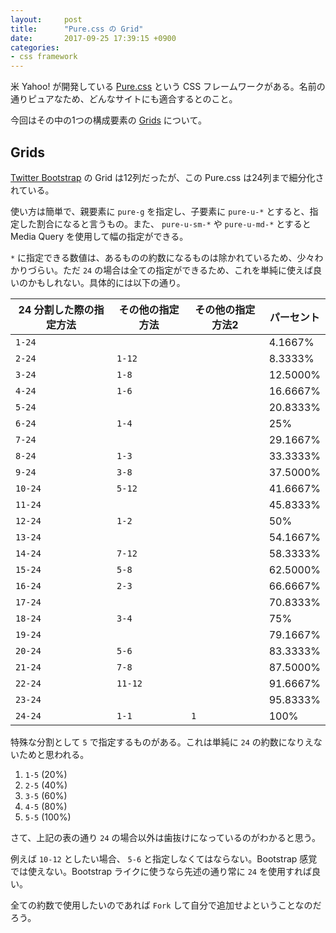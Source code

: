 ```yaml
---
layout:     post
title:      "Pure.css の Grid"
date:       2017-09-25 17:39:15 +0900
categories:
- css framework
---
```


米 Yahoo! が開発している [Pure.css](https://purecss.io/) という CSS フレームワークがある。名前の通りピュアなため、どんなサイトにも適合するとのこと。

今回はその中の1つの構成要素の [Grids](https://purecss.io/grids/) について。

## Grids

[Twitter Bootstrap](https://getbootstrap.com/) の Grid は12列だったが、この Pure.css は24列まで細分化されている。

使い方は簡単で、親要素に `pure-g` を指定し、子要素に `pure-u-*` とすると、指定した割合になると言うもの。また、 `pure-u-sm-*` や `pure-u-md-*` とすると Media Query を使用して幅の指定ができる。

`*` に指定できる数値は、あるものの約数になるものは除かれているため、少々わかりづらい。ただ `24` の場合は全ての指定ができるため、これを単純に使えば良いのかもしれない。具体的には以下の通り。

| 24 分割した際の指定方法 | その他の指定方法 | その他の指定方法2 | パーセント    |
| ------------- | -------- | --------- | -------- |
| `1-24`        |          |           | 4.1667%  |
| `2-24`        | `1-12`   |           | 8.3333%  |
| `3-24`        | `1-8`    |           | 12.5000% |
| `4-24`        | `1-6`    |           | 16.6667% |
| `5-24`        |          |           | 20.8333% |
| `6-24`        | `1-4`    |           | 25%      |
| `7-24`        |          |           | 29.1667% |
| `8-24`        | `1-3`    |           | 33.3333% |
| `9-24`        | `3-8`    |           | 37.5000% |
| `10-24`       | `5-12`   |           | 41.6667% |
| `11-24`       |          |           | 45.8333% |
| `12-24`       | `1-2`    |           | 50%      |
| `13-24`       |          |           | 54.1667% |
| `14-24`       | `7-12`   |           | 58.3333% |
| `15-24`       | `5-8`    |           | 62.5000% |
| `16-24`       | `2-3`    |           | 66.6667% |
| `17-24`       |          |           | 70.8333% |
| `18-24`       | `3-4`    |           | 75%      |
| `19-24`       |          |           | 79.1667% |
| `20-24`       | `5-6`    |           | 83.3333% |
| `21-24`       | `7-8`    |           | 87.5000% |
| `22-24`       | `11-12`  |           | 91.6667% |
| `23-24`       |          |           | 95.8333% |
| `24-24`       | `1-1`    | `1`       | 100%     |



特殊な分割として `5` で指定するものがある。これは単純に `24` の約数になりえないためと思われる。

1. `1-5` (20%)
2. `2-5` (40%)
3. `3-5` (60%)
4. `4-5` (80%)
5. `5-5` (100%)



さて、上記の表の通り `24` の場合以外は歯抜けになっているのがわかると思う。

例えば `10-12` としたい場合、 `5-6` と指定しなくてはならない。Bootstrap 感覚では使えない。Bootstrap ライクに使うなら先述の通り常に `24` を使用すれば良い。

全ての約数で使用したいのであれば `Fork` して自分で追加せよということなのだろう。